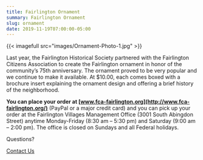 ```yaml
---
title: Fairlington Ornament
summary: Fairlington Ornament
slug: ornament
date: 2019-11-19T07:00:00-05:00
---
```


{{< imagefull src="images/Ornament-Photo-1.jpg" >}}

Last year, the Fairlington Historical Society partnered with the Fairlington Citizens Association to create the Fairlington ornament in honor of the community’s 75th anniversary. The ornament proved to be very popular and we continue to make it available. At $10.00, each comes boxed with a brochure insert explaining the ornament design and offering a brief history of the neighborhood.

**You can place your order at [www.fca-fairlington.org](http://www.fca-fairlington.org/)** (PayPal or a major credit card) and you can pick up your order at the Fairlington Villages Management Office (3001 South Abingdon Street) anytime Monday-Friday (8:30 am – 5:30 pm) and Saturday (9:00 am – 2:00 pm). The office is closed on Sundays and all Federal holidays.

Questions?

[Contact Us](mailto:webmaster@fairlingtonhistoricalsociety.org)